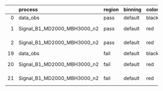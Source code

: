 |    | process                     | region   | binning   | color   | process_type   |   scale | variation   | source_filename                                                      | source_histname   | alias                       | title     |   combine_idx |     lnN |   shapes | syst_type   |   direction |   variation_alias |
|---:|:----------------------------|:---------|:----------|:--------|:---------------|--------:|:------------|:---------------------------------------------------------------------|:------------------|:----------------------------|:----------|--------------:|--------:|---------:|:------------|------------:|------------------:|
|  0 | data_obs                    | pass     | default   | black   | DATA           |       1 | nominal     | ./histograms_for_2DAlphabet_v12//BH_Data.root                        | hpass             | Data                        | Data      |           nan | nan     |      nan | nan         |         nan |               nan |
|  1 | Signal_B1_MD2000_MBH3000_n2 | pass     | default   | red     | SIGNAL         |       1 | lumi        | ./histograms_for_2DAlphabet_v12//BH_Signal_B1_MD2000_MBH3000_n2.root | hpass             | Signal_B1_MD2000_MBH3000_n2 | BH signal |           nan |   1.016 |      nan | lnN         |         nan |               nan |
|  2 | Signal_B1_MD2000_MBH3000_n2 | pass     | default   | red     | SIGNAL         |       1 | nominal     | ./histograms_for_2DAlphabet_v12//BH_Signal_B1_MD2000_MBH3000_n2.root | hpass             | Signal_B1_MD2000_MBH3000_n2 | BH signal |           nan | nan     |      nan | nan         |         nan |               nan |
| 19 | data_obs                    | fail     | default   | black   | DATA           |       1 | nominal     | ./histograms_for_2DAlphabet_v12//BH_Data.root                        | hfail             | Data                        | Data      |           nan | nan     |      nan | nan         |         nan |               nan |
| 20 | Signal_B1_MD2000_MBH3000_n2 | fail     | default   | red     | SIGNAL         |       1 | lumi        | ./histograms_for_2DAlphabet_v12//BH_Signal_B1_MD2000_MBH3000_n2.root | hfail             | Signal_B1_MD2000_MBH3000_n2 | BH signal |           nan |   1.016 |      nan | lnN         |         nan |               nan |
| 21 | Signal_B1_MD2000_MBH3000_n2 | fail     | default   | red     | SIGNAL         |       1 | nominal     | ./histograms_for_2DAlphabet_v12//BH_Signal_B1_MD2000_MBH3000_n2.root | hfail             | Signal_B1_MD2000_MBH3000_n2 | BH signal |           nan | nan     |      nan | nan         |         nan |               nan |